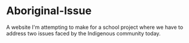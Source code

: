 # Aboriginal-Issue
A website I'm attempting to make for a school project where we have to address two issues faced by the Indigenous community today.
